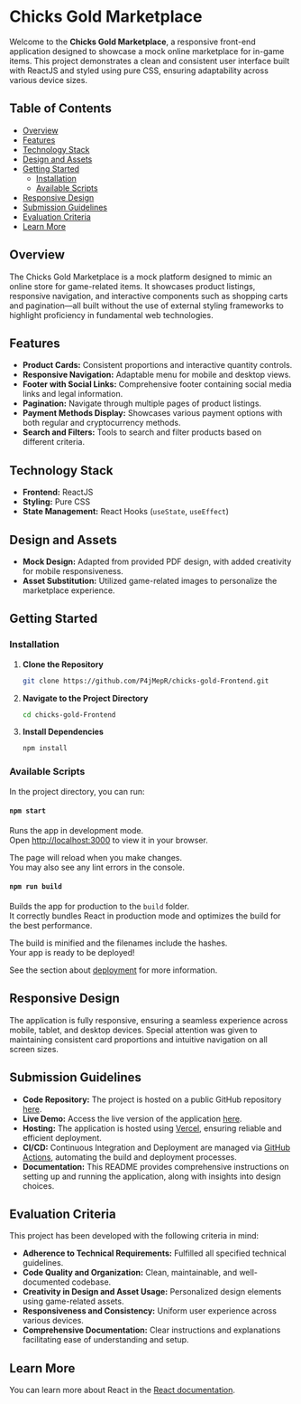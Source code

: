 # Chicks Gold Marketplace

Welcome to the **Chicks Gold Marketplace**, a responsive front-end application designed to showcase a mock online marketplace for in-game items. This project demonstrates a clean and consistent user interface built with ReactJS and styled using pure CSS, ensuring adaptability across various device sizes.

## Table of Contents

- [Overview](#overview)
- [Features](#features)
- [Technology Stack](#technology-stack)
- [Design and Assets](#design-and-assets)
- [Getting Started](#getting-started)
  - [Installation](#installation)
  - [Available Scripts](#available-scripts)
- [Responsive Design](#responsive-design)
- [Submission Guidelines](#submission-guidelines)
- [Evaluation Criteria](#evaluation-criteria)
- [Learn More](#learn-more)

## Overview

The Chicks Gold Marketplace is a mock platform designed to mimic an online store for game-related items. It showcases product listings, responsive navigation, and interactive components such as shopping carts and pagination—all built without the use of external styling frameworks to highlight proficiency in fundamental web technologies.

## Features

- **Product Cards:** Consistent proportions and interactive quantity controls.
- **Responsive Navigation:** Adaptable menu for mobile and desktop views.
- **Footer with Social Links:** Comprehensive footer containing social media links and legal information.
- **Pagination:** Navigate through multiple pages of product listings.
- **Payment Methods Display:** Showcases various payment options with both regular and cryptocurrency methods.
- **Search and Filters:** Tools to search and filter products based on different criteria.

## Technology Stack

- **Frontend:** ReactJS
- **Styling:** Pure CSS
- **State Management:** React Hooks (`useState`, `useEffect`)

## Design and Assets

- **Mock Design:** Adapted from provided PDF design, with added creativity for mobile responsiveness.
- **Asset Substitution:** Utilized game-related images to personalize the marketplace experience.

## Getting Started

### Installation

1. **Clone the Repository**
   ```bash
   git clone https://github.com/P4jMepR/chicks-gold-Frontend.git
   ```
2. **Navigate to the Project Directory**
   ```bash
   cd chicks-gold-Frontend
   ```
3. **Install Dependencies**
   ```bash
   npm install
   ```
   
### Available Scripts

In the project directory, you can run:

#### `npm start`

Runs the app in development mode.\
Open [http://localhost:3000](http://localhost:3000) to view it in your browser.

The page will reload when you make changes.\
You may also see any lint errors in the console.

#### `npm run build`

Builds the app for production to the `build` folder.\
It correctly bundles React in production mode and optimizes the build for the best performance.

The build is minified and the filenames include the hashes.\
Your app is ready to be deployed!

See the section about [deployment](https://facebook.github.io/create-react-app/docs/deployment) for more information.


## Responsive Design

The application is fully responsive, ensuring a seamless experience across mobile, tablet, and desktop devices. 
Special attention was given to maintaining consistent card proportions and intuitive navigation on all screen sizes.

## Submission Guidelines

- **Code Repository:** The project is hosted on a public GitHub repository [here](https://github.com/P4jMepR/chicks-gold-Frontend). 
- **Live Demo:** Access the live version of the application [here](https://chicks-gold-frontend.vercel.app/).
- **Hosting:** The application is hosted using [Vercel](https://vercel.com/), ensuring reliable and efficient deployment.
- **CI/CD:** Continuous Integration and Deployment are managed via [GitHub Actions](https://github.com/features/actions), automating the build and deployment processes.
- **Documentation:** This README provides comprehensive instructions on setting up and running the application, along with insights into design choices.

## Evaluation Criteria

This project has been developed with the following criteria in mind:

- **Adherence to Technical Requirements:** Fulfilled all specified technical guidelines.
- **Code Quality and Organization:** Clean, maintainable, and well-documented codebase.
- **Creativity in Design and Asset Usage:** Personalized design elements using game-related assets.
- **Responsiveness and Consistency:** Uniform user experience across various devices.
- **Comprehensive Documentation:** Clear instructions and explanations facilitating ease of understanding and setup.

## Learn More

You can learn more about React in the [React documentation](https://reactjs.org/).



